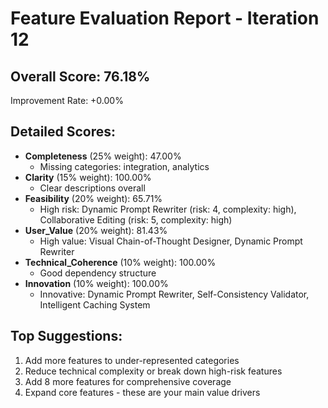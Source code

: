 
# Feature Evaluation Report - Iteration 12

## Overall Score: 76.18%
Improvement Rate: +0.00%

## Detailed Scores:
- **Completeness** (25% weight): 47.00%
  - Missing categories: integration, analytics
- **Clarity** (15% weight): 100.00%
  - Clear descriptions overall
- **Feasibility** (20% weight): 65.71%
  - High risk: Dynamic Prompt Rewriter (risk: 4, complexity: high), Collaborative Editing (risk: 5, complexity: high)
- **User_Value** (20% weight): 81.43%
  - High value: Visual Chain-of-Thought Designer, Dynamic Prompt Rewriter
- **Technical_Coherence** (10% weight): 100.00%
  - Good dependency structure
- **Innovation** (10% weight): 100.00%
  - Innovative: Dynamic Prompt Rewriter, Self-Consistency Validator, Intelligent Caching System

## Top Suggestions:
1. Add more features to under-represented categories
2. Reduce technical complexity or break down high-risk features
3. Add 8 more features for comprehensive coverage
4. Expand core features - these are your main value drivers
